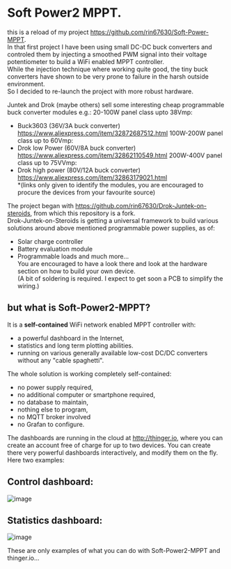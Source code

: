 # Soft Power2 MPPT.
this is a reload of my project https://github.com/rin67630/Soft-Power-MPPT.  
In that first project I have been using small DC-DC buck converters and controled them by injecting a smoothed PWM signal into their voltage potentiometer to build a WiFi enabled MPPT controller.  
While the injection technique where working quite good, the tiny buck converters have shown to be very prone to failure in the harsh outside environment.  
So I decided to re-launch the project with more robust hardware.   

Juntek and Drok (maybe others) sell some interesting cheap programmable buck converter modules e.g.:
20-100W panel class upto 38Vmp:  
- Buck3603        (36V/3A buck converter) https://www.aliexpress.com/item/32872687512.html
100W-200W panel class up to 60Vmp:  
- Drok low Power  (60V/8A buck converter) https://www.aliexpress.com/item/32862110549.html
200W-400V panel class up to 75VVmp:  
- Drok high power (80V/12A buck converter) https://www.aliexpress.com/item/32863179021.html  
*(links only given to identify the modules, you are encouraged to procure the devices from your favourite source)  

The project began with https://github.com/rin67630/Drok-Juntek-on-steroids, from which this repository is a fork.  
Drok-Juntek-on-Steroids is getting a universal framework to build various solutions around above mentioned programmable power supplies, as of:  
- Solar charge controller
- Battery evaluation module
- Programmable loads
and much more...  
You are encouraged to have a look there and look at the hardware section on how to build your own device.  
(A bit of soldering is required. I expect to get soon a PCB to simplify the wiring.)
 

## but what is Soft-Power2-MPPT?
It is a **self-contained** WiFi network enabled MPPT controller with:
- a powerful dashboard in the Internet, 
- statistics and long term plotting abilities.
- running on various generally available low-cost DC/DC converters without any "cable spaghetti".

The whole solution is working completely self-contained: 
- no power supply required,
- no additional computer or smartphone required,
- no database to maintain,
- nothing else to program,
- no MQTT broker involved
- no Grafan to configure.

The dashboards are running in the cloud at http://thinger.io, where you can create an account free of charge for up to two devices.
You can create there very powerful dashboards interactively, and modify them on the fly.
Here two examples:
## Control dashboard:
![image](https://user-images.githubusercontent.com/14197155/123584914-82aeb300-d7e2-11eb-97ac-eaa375c6e077.png)  

## Statistics dashboard:
![image](https://user-images.githubusercontent.com/14197155/123584988-aa9e1680-d7e2-11eb-914c-e2682b02a685.png)

These are only examples of what you can do with Soft-Power2-MPPT and thinger.io...




